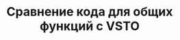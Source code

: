 ---
title: "Сравнение кода для общих функций с VSTO"
url: /ru/net/code-comparison-for-common-features-with-vsto/
weight: 10
type: docs
---